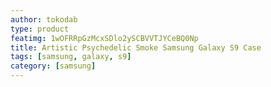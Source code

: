 ```yaml
---
author: tokodab
type: product
featimg: 1wOFRRpGzMcxSDlo2ySCBVVTJYCeBQ0Np
title: Artistic Psychedelic Smoke Samsung Galaxy S9 Case
tags: [samsung, galaxy, s9]
category: [samsung]
---
```

